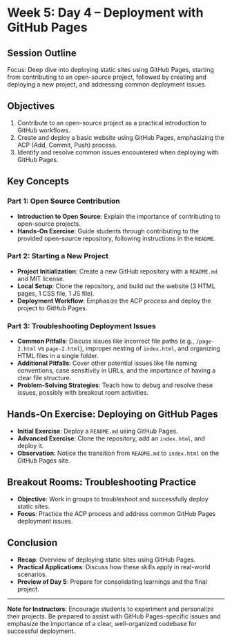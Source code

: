 # Week 5: Day 4 – Deployment with GitHub Pages

## Session Outline

Focus: Deep dive into deploying static sites using GitHub Pages, starting from contributing to an open-source project, followed by creating and deploying a new project, and addressing common deployment issues.

## Objectives

1. Contribute to an open-source project as a practical introduction to GitHub workflows.
2. Create and deploy a basic website using GitHub Pages, emphasizing the ACP (Add, Commit, Push) process.
3. Identify and resolve common issues encountered when deploying with GitHub Pages.

## Key Concepts

### Part 1: Open Source Contribution

- **Introduction to Open Source**: Explain the importance of contributing to open-source projects.
- **Hands-On Exercise**: Guide students through contributing to the provided open-source repository, following instructions in the `README`.

### Part 2: Starting a New Project

- **Project Initialization**: Create a new GitHub repository with a `README.md` and MIT license.
- **Local Setup**: Clone the repository, and build out the website (3 HTML pages, 1 CSS file, 1 JS file).
- **Deployment Workflow**: Emphasize the ACP process and deploy the project to GitHub Pages.

### Part 3: Troubleshooting Deployment Issues

- **Common Pitfalls**: Discuss issues like incorrect file paths (e.g., `/page-2.html` vs `page-2.html`), improper nesting of `index.html`, and organizing HTML files in a single folder.
- **Additional Pitfalls**: Cover other potential issues like file naming conventions, case sensitivity in URLs, and the importance of having a clear file structure.
- **Problem-Solving Strategies**: Teach how to debug and resolve these issues, possibly with breakout room activities.

## Hands-On Exercise: Deploying on GitHub Pages

- **Initial Exercise**: Deploy a `README.md` using GitHub Pages.
- **Advanced Exercise**: Clone the repository, add an `index.html`, and deploy it.
- **Observation**: Notice the transition from `README.md` to `index.html` on the GitHub Pages site.

## Breakout Rooms: Troubleshooting Practice

- **Objective**: Work in groups to troubleshoot and successfully deploy static sites.
- **Focus**: Practice the ACP process and address common GitHub Pages deployment issues.

## Conclusion

- **Recap**: Overview of deploying static sites using GitHub Pages.
- **Practical Applications**: Discuss how these skills apply in real-world scenarios.
- **Preview of Day 5**: Prepare for consolidating learnings and the final project.

---

**Note for Instructors**: Encourage students to experiment and personalize their projects. Be prepared to assist with GitHub Pages-specific issues and emphasize the importance of a clear, well-organized codebase for successful deployment.
